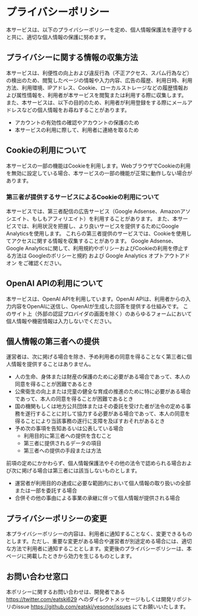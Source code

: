 # プライバシーポリシー
本サービスは、以下のプライバシーポリシーを定め、個人情報保護法を遵守すると共に、適切な個人情報の保護に努めます。

## プライバシーに関する情報の収集方法
本サービスは、利便性の向上および違反行為（不正アクセス、スパム行為など）の検出のため、閲覧したページの情報や入力内容、広告の履歴、利用日時、利用方法、利用環境、IPアドレス、Cookie、ローカルストレージなどの履歴情報および属性情報を、利用者が本サービスを閲覧または利用する際に収集します。
また、本サービスは、以下の目的のため、利用者が利用登録をする際にメールアドレスなどの個人情報をお尋ねすることがあります。

- アカウントの有効性の確認やアカウントの保護のため
- 本サービスの利用に際して、利用者に連絡を取るため

## Cookieの利用について
本サービスの一部の機能はCookieを利用します。WebブラウザでCookieの利用を無効に設定している場合、本サービスの一部の機能が正常に動作しない場合があります。

### 第三者が提供するサービスによるCookieの利用について
本サービスでは、第三者配信の広告サービス（Google Adsense、Amazonアソシエイト、もしもアフィリエイト）を利用することがあります。
また、本サービスでは、利用状況を把握し、より良いサービスを提供するためにGoogle Analyticsを使用します。
これらの第三者提供のサービスでは、Cookieを使用してアクセスに関する情報を収集することがあります。
Google Adsense、Google Analyticsに関して、利用規約やポリシーおよびCookieの利用を停止する方法は Googleのポリシーと規約 および Google Analytics オプトアウトアドオン をご確認ください。

## OpenAI APIの利用について
本サービスは、OpenAI APIを利用しています。OpenAI APIは、利用者からの入力内容をOpenAIに送信し、OpenAIが生成した回答を提供する仕組みです。
このサイト上（外部の認証プロバイダの画面を除く）のあらゆるフォームにおいて個人情報や機密情報は入力しないでください。

## 個人情報の第三者への提供
運営者は、次に掲げる場合を除き、予め利用者の同意を得ることなく第三者に個人情報を提供することはありません。

- 人の生命、身体または財産の保護のために必要がある場合であって、本人の同意を得ることが困難であるとき
- 公衆衛生の向上または児童の健全な育成の推進のために特に必要がある場合であって、本人の同意を得ることが困難であるとき
- 国の機関もしくは地方公共団体またはその委託を受けた者が法令の定める事務を遂行することに対して協力する必要がある場合であって、本人の同意を得ることにより当該事務の遂行に支障を及ぼすおそれがあるとき
- 予め次の事項を告知あるいは公表している場合
  - 利用目的に第三者への提供を含むこと
  - 第三者に提供されるデータの項目
  - 第三者への提供の手段または方法

前項の定めにかかわらず、個人情報保護法やその他の法令で認められる場合および次に掲げる場合は第三者には該当しないものとします。

- 運営者が利用目的の達成に必要な範囲内において個人情報の取り扱いの全部または一部を委託する場合
- 合併その他の事由による事業の承継に伴って個人情報が提供される場合

## プライバシーポリシーの変更
本プライバシーポリシーの内容は、利用者に通知することなく、変更できるものとします。ただし、重要な変更がある場合や運営者が別途定める場合には、適切な方法で利用者に通知することとします。変更後のプライバシーポリシーは、本ページに掲載したときから効力を生じるものとします。

## お問い合わせ窓口
本ポリシーに関するお問い合わせは、開発者である https://twitter.com/eatski629 へのダイレクトメッセージもしくは開発リポジトリのissue https://github.com/eatski/yesonor/issues にてお願いいたします。